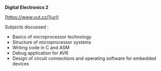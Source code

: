 **Digital Electronics 2**


[https://www.vut.cz/](url)


Subjects discussed :
* Basics of microprocessor technology
* Structure of microprocessor systems
* Writing code in C and ASM
* Debug application for AVR
* Design of circuit connections and operating software for embedded devices

